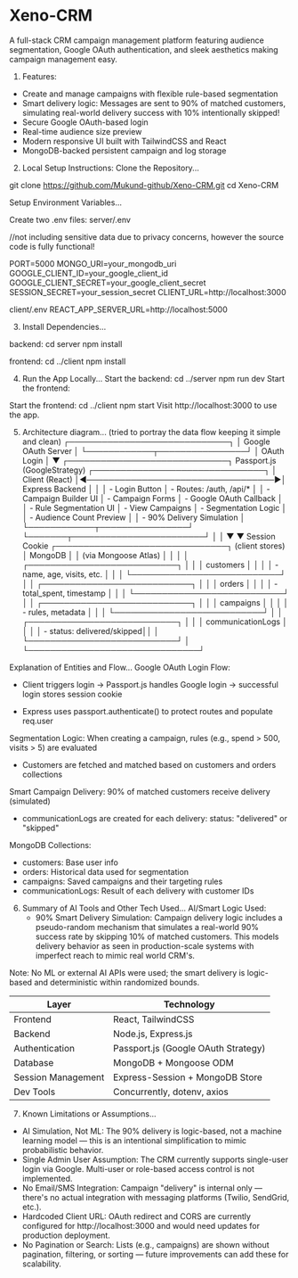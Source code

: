 # Xeno-CRM
A full-stack CRM campaign management platform featuring audience segmentation, Google OAuth authentication, and sleek aesthetics making campaign management easy.

1. Features:
  - Create and manage campaigns with flexible rule-based segmentation
  - Smart delivery logic: Messages are sent to 90% of matched customers, simulating real-world delivery success with 10% intentionally skipped!
  - Secure Google OAuth-based login
  - Real-time audience size preview
  - Modern responsive UI built with TailwindCSS and React
  - MongoDB-backed persistent campaign and log storage

2. Local Setup Instructions:
  Clone the Repository...
   
  git clone https://github.com/Mukund-github/Xeno-CRM.git
  cd Xeno-CRM

Setup Environment Variables...
   
  Create two .env files:
  server/.env

//not including sensitive data due to privacy concerns, however the source code is fully functional!

  PORT=5000
  MONGO_URI=your_mongodb_uri
  GOOGLE_CLIENT_ID=your_google_client_id
  GOOGLE_CLIENT_SECRET=your_google_client_secret
  SESSION_SECRET=your_session_secret
  CLIENT_URL=http://localhost:3000

client/.env
  REACT_APP_SERVER_URL=http://localhost:5000

3. Install Dependencies...

backend:
  cd server
  npm install

frontend:
  cd ../client
  npm install

4. Run the App Locally...
  Start the backend:
    cd ../server
    npm run dev
    Start the frontend:

Start the frontend:
  cd ../client
  npm start
Visit http://localhost:3000 to use the app.

5. Architecture diagram... (tried to portray the data flow keeping it simple and clean)
                                ┌─────────────────────────────┐
                                │      Google OAuth Server    │
                                └────────────┬────────────────┘
                                             │
                    OAuth Login              │
                                             ▼
┌─────────────────────────────┐    Passport.js (GoogleStrategy)    ┌───────────────────────────────┐
│         Client (React)      │◀──────────────────────────────────▶│       Express Backend         │
│                             │     - Login Button                 │  - Routes: /auth, /api/*      │
│  - Campaign Builder UI      │     - Campaign Forms               │  - Google OAuth Callback      │
│  - Rule Segmentation UI     │     - View Campaigns               │  - Segmentation Logic         │
│  - Audience Count Preview   │                                    │  - 90% Delivery Simulation    │
└────────────┬────────────────┘                                    └───────┬────────────────────────┘
             │                                                                  │
             ▼                                                                  ▼
        Session Cookie                                               ┌───────────────────────────────┐
        (client stores)                                              │           MongoDB             │
                                                                     │   (via Mongoose Atlas)          │
                                                                     │                               │
                                                                     │ ┌───────────────────────────┐ │
                                                                     │ │      customers            │ │
                                                                     │ │ - name, age, visits, etc. │ │
                                                                     │ └───────────────────────────┘ │
                                                                     │ ┌───────────────────────────┐ │
                                                                     │ │      orders               │ │
                                                                     │ │ - total_spent, timestamp  │ │
                                                                     │ └───────────────────────────┘ │
                                                                     │ ┌───────────────────────────┐ │
                                                                     │ │      campaigns            │ │
                                                                     │ │ - rules, metadata         │ │
                                                                     │ └───────────────────────────┘ │
                                                                     │ ┌───────────────────────────┐ │
                                                                     │ │ communicationLogs         │ │
                                                                     │ │ - status: delivered/skipped││
                                                                     │ └───────────────────────────┘ │
                                                                     └───────────────────────────────┘

   

Explanation of Entities and Flow...
Google OAuth Login Flow:
- Client triggers login → Passport.js handles Google login → successful login stores session cookie

- Express uses passport.authenticate() to protect routes and populate req.user

Segmentation Logic:
  When creating a campaign, rules (e.g., spend > 500, visits > 5) are evaluated

- Customers are fetched and matched based on customers and orders collections

Smart Campaign Delivery:
  90% of matched customers receive delivery (simulated)

- communicationLogs are created for each delivery: status: "delivered" or "skipped"

MongoDB Collections:

- customers: Base user info
- orders: Historical data used for segmentation
- campaigns: Saved campaigns and their targeting rules
- communicationLogs: Result of each delivery with customer IDs

6.  Summary of AI Tools and Other Tech Used...
  AI/Smart Logic Used:
    - 90% Smart Delivery Simulation: Campaign delivery logic includes a pseudo-random mechanism that simulates a real-world 90% success rate by skipping 10% of     matched customers. This models delivery behavior as seen in production-scale systems with imperfect reach to mimic real world CRM's.

 Note: No ML or external AI APIs were used; the smart delivery is logic-based and deterministic within randomized bounds.

| Layer              | Technology                          |
| ------------------ | ----------------------------------- |
| Frontend           | React, TailwindCSS                  |
| Backend            | Node.js, Express.js                 |
| Authentication     | Passport.js (Google OAuth Strategy) |
| Database           | MongoDB + Mongoose ODM              |
| Session Management | Express-Session + MongoDB Store     |
| Dev Tools          | Concurrently, dotenv, axios         |


7. Known Limitations or Assumptions...
  - AI Simulation, Not ML: The 90% delivery is logic-based, not a machine learning model — this is an intentional simplification to mimic probabilistic behavior.
  - Single Admin User Assumption: The CRM currently supports single-user login via Google. Multi-user or role-based access control is not implemented.
  - No Email/SMS Integration: Campaign "delivery" is internal only — there's no actual integration with messaging platforms (Twilio, SendGrid, etc.).
  - Hardcoded Client URL: OAuth redirect and CORS are currently configured for http://localhost:3000 and would need updates for production deployment.
  - No Pagination or Search: Lists (e.g., campaigns) are shown without pagination, filtering, or sorting — future improvements can add these for scalability.

